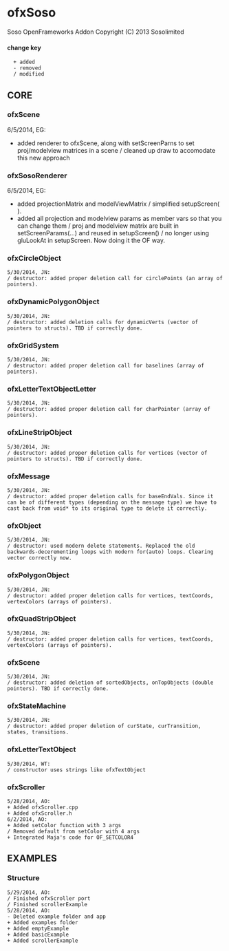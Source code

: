 ofxSoso
=======
Soso OpenFrameworks Addon
Copyright (C) 2013 Sosolimited

#### change key  
	  + added  
	  - removed  
	  / modified  


CORE
----


### ofxScene  
  6/5/2014, EG:
  + added renderer to ofxScene, along with setScreenParns to set proj/modelview matrices in a scene
  / cleaned up draw to accomodate this new approach

### ofxSosoRenderer  
  6/5/2014, EG:
  + added projectionMatrix and modelViewMatrix
  / simplified setupScreen( ). 
  + added all projection and modelview params as member vars so that you can change them
  / proj and modelview matrix are built in setScreenParams(...) and reused in setupScreen()
  / no longer using gluLookAt in setupScreen. Now doing it the OF way.

### ofxCircleObject
	5/30/2014, JN:
	/ destructor: added proper deletion call for circlePoints (an array of pointers).

### ofxDynamicPolygonObject
	5/30/2014, JN:
	/ destructor: added deletion calls for dynamicVerts (vector of pointers to structs). TBD if correctly done.

### ofxGridSystem
	5/30/2014, JN:
	/ destructor: added proper deletion call for baselines (array of pointers).

### ofxLetterTextObjectLetter
	5/30/2014, JN:
	/ destructor: added proper deletion call for charPointer (array of pointers).

### ofxLineStripObject
	5/30/2014, JN:
	/ destructor: added proper deletion calls for vertices (vector of pointers to structs). TBD if correctly done.

### ofxMessage
	5/30/2014, JN:
	/ destructor: added proper deletion calls for baseEndVals. Since it can be of different types (depending on the message type) we have to cast back from void* to its original type to delete it correctly.

### ofxObject
	5/30/2014, JN:
	/ destructor: used modern delete statements. Replaced the old backwards-decerementing loops with modern for(auto) loops. Clearing vector correctly now.

### ofxPolygonObject
	5/30/2014, JN:
	/ destructor: added proper deletion calls for vertices, textCoords, vertexColors (arrays of pointers).

### ofxQuadStripObject
	5/30/2014, JN:
	/ destructor: added proper deletion calls for vertices, textCoords, vertexColors (arrays of pointers).

### ofxScene
	5/30/2014, JN:
	/ destructor: added deletion of sortedObjects, onTopObjects (double pointers). TBD if correctly done.

### ofxStateMachine
	5/30/2014, JN:
	/ destructor: added proper deletion of curState, curTransition, states, transitions.

### ofxLetterTextObject
	5/30/2014, WT:
	/ constructor uses strings like ofxTextObject

### ofxScroller
	5/28/2014, AO:
	+ Added ofxScroller.cpp
	+ Added ofxScroller.h
	6/2/2014, AO:
	+ Added setColor function with 3 args
	/ Removed default from setColor with 4 args
	+ Integrated Maja's code for OF_SETCOLOR4
	
	

EXAMPLES
----
### Structure
 	5/29/2014, AO:
	/ Finished ofxScroller port
	/ Finished scrollerExample
	5/28/2014, AO:
	- Deleted example folder and app
	+ Added examples folder
	+ Added emptyExample
	+ Added basicExample
	+ Added scrollerExample
